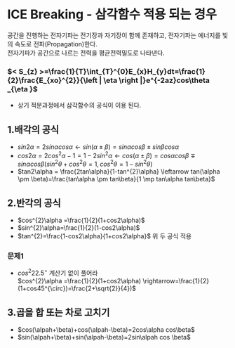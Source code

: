 # ICE Breaking - 삼각함수 적용 되는 경우
공간을 진행하는 전자기파는 전기장과 자기장이 함께 존재하고, 전자기파는 에너지를 빛의 속도로 전파(Propagation)한다.  
전자기파가 공간으로 나르는 전력을 평균전력밀도로 나타낸다.

### $< S_{z} >=\frac{1}{T}\int_{T}^{0}E_{x}H_{y}dt=\frac{1}{2}\frac{E_{xo}^{2}}{\left | \eta  \right |}e^{-2az}cos\theta _{\eta }$
+ 상기 적분과정에서 삼각함수의 공식이 이용 된다.

## 1.배각의 공식
 + $sin2\alpha = 2sin\alpha cos\alpha \leftarrow sin(\alpha \pm \beta)=sin\alpha cos\beta \pm sin\beta cos\alpha$
 + $cos2\alpha =2cos^{2}\alpha -1 =1-2sin^{2}\alpha \leftarrow cos(\alpha \pm \beta)=cos\alpha cos\beta \mp sin\alpha cos\beta ( sin^{2}\theta + cos^{2}\theta=1, cos^{2}\theta=1- sin^{2}\theta)$
 + $tan2\alpha = \frac{2tan\alpha}{1-tan^{2}\alpha} \leftarrow tan(\alpha \pm \beta)=\frac{tan\alpha \pm tan\beta}{1 \mp tan\alpha tan\beta}$

## 2.반각의 공식
 + $cos^{2}\alpha =\frac{1}{2}(1+cos2\alpha)$
 + $sin^{2}\alpha=\frac{1}{2}(1-cos2\alpha)$
 + $tan^{2}=\frac{1-cos2\alpha}{1+cos2\alpha}$ 위 두 공식 적용
### 문제1
 + $cos^{2}22.5^{\circ}$ 계산기 없이 풀어라  
   $cos^{2}\alpha =\frac{1}{2}(1+cos2\alpha) \rightarrow=\frac{1}{2}(1+cos45^{\circ})=\frac{2+\sqrt{2}}{4})$

## 3.곱을 합 또는 차로 고치기
 + $cos(\alpah+\beta)+cos(\alpah-\beta)=2cos\alpha cos\beta$
 + $sin(\alpah+\beta)+sin(\alpah-\beta)=2sin\alpah cos \beta$
